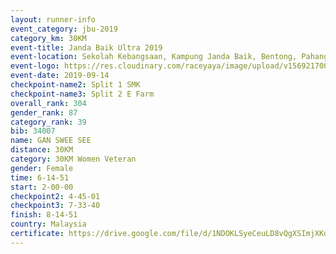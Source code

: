 ```yaml
---
layout: runner-info 
event_category: jbu-2019 
category_km: 30KM 
event-title: Janda Baik Ultra 2019  
event-location: Sekolah Kebangsaan, Kampung Janda Baik, Bentong, Pahang, Malaysia 
event-logo: https://res.cloudinary.com/raceyaya/image/upload/v1569217009/logo/janda-baik_vch1pc.jpg 
event-date: 2019-09-14 
checkpoint-name2: Split 1 SMK 
checkpoint-name3: Split 2 E Farm 
overall_rank: 304
gender_rank: 87
category_rank: 39
bib: 34007
name: GAN SWEE SEE
distance: 30KM
category: 30KM Women Veteran
gender: Female
time: 6-14-51
start: 2-00-00
checkpoint2: 4-45-01
checkpoint3: 7-33-40
finish: 8-14-51
country: Malaysia
certificate: https://drive.google.com/file/d/1NDOKLSyeCeuLD8vQgXSImjXKoQ8Gyb9x/view?usp=sharing
---
```

